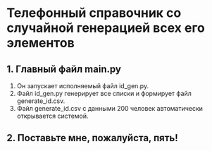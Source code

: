 # Телефонный справочник со случайной генерацией всех его элементов

## 1. Главный файл main.py

1. Он запускает исполняемый файл id_gen.py.
2. Файл id_gen.py генерирует все списки и формирует файл generate_id.csv.
3. Файл generate_id.csv с данными 200 человек автоматически открывается системой.

## 2. Поставьте мне, пожалуйста, пять!
